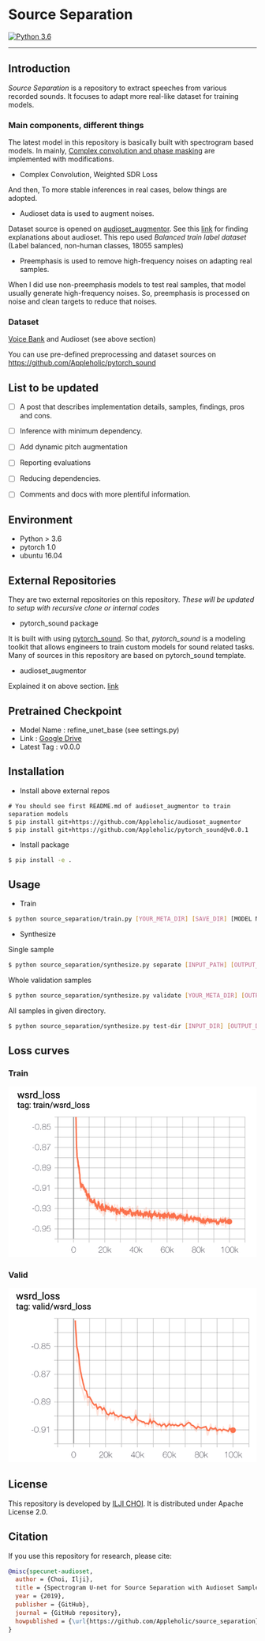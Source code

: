 # Source Separation

[![Python 3.6](https://img.shields.io/badge/python-3.6-blue.svg)](https://www.python.org/downloads/release/python-360/)

---


## Introduction

*Source Separation* is a repository to extract speeches from various recorded sounds.
It focuses to adapt more real-like dataset for training models.

### Main components, different things

The latest model in this repository is basically built with spectrogram based models.
In mainly, [Complex convolution and phase masking](https://arxiv.org/abs/1903.03107) are implemented with modifications.
- Complex Convolution, Weighted SDR Loss


And then, To more stable inferences in real cases, below things are adopted.

- Audioset data is used to augment noises.

Dataset source is opened on [audioset_augmentor](https://github.com/AppleHolic/audioset_augmentor).
See this [link](https://research.google.com/audioset/download.html) for finding explanations about audioset.
This repo used *Balanced train label dataset* (Label balanced, non-human classes, 18055 samples)

- Preemphasis is used to remove high-frequency noises on adapting real samples.

When I did use non-preemphasis models to test real samples, that model usually generate high-frequency noises.
So, preemphasis is processed on noise and clean targets to reduce that noises.


### Dataset

[Voice Bank](https://datashare.is.ed.ac.uk/handle/10283/1942) and Audioset (see above section)

You can use pre-defined preprocessing and dataset sources on https://github.com/Appleholic/pytorch_sound


## List to be updated

- [ ] A post that describes implementation details, samples, findings, pros and cons.
- [ ] Inference with minimum dependency.
- [ ] Add dynamic pitch augmentation
- [ ] Reporting evaluations
- [ ] Reducing dependencies.
- [ ] Comments and docs with more plentiful information.


## Environment

- Python > 3.6
- pytorch 1.0
- ubuntu 16.04


## External Repositories

They are two external repositories on this repository.
*These will be updated to setup with recursive clone or internal codes*

- pytorch_sound package

It is built with using [pytorch_sound](https://github.com/AppleHolic/pytorch_sound).
So that, *pytorch_sound* is a modeling toolkit that allows engineers to train custom models for sound related tasks.
Many of sources in this repository are based on pytorch_sound template.

- audioset_augmentor

Explained it on above section. [link](https://github.com/AppleHolic/audioset_augmentor)


## Pretrained Checkpoint

- Model Name : refine_unet_base (see settings.py)
- Link : [Google Drive](https://drive.google.com/drive/folders/1U71LnB0yMbS-nRDloEtvisKX5b2CnHHe?usp=sharing)
- Latest Tag : v0.0.0


## Installation

- Install above external repos

```
# You should see first README.md of audioset_augmentor to train separation models
$ pip install git+https://github.com/Appleholic/audioset_augmentor
$ pip install git+https://github.com/Appleholic/pytorch_sound@v0.0.1
```

- Install package

```bash
$ pip install -e .
```

## Usage

- Train

```bash
$ python source_separation/train.py [YOUR_META_DIR] [SAVE_DIR] [MODEL NAME, see settings.py] [SAVE_PREFIX] [[OTHER OPTIONS...]]
```

- Synthesize

Single sample

```bash
$ python source_separation/synthesize.py separate [INPUT_PATH] [OUTPUT_PATH] [MODEL NAME] [PRETRAINED_PATH] [[OTHER OPTIONS...]]
```


Whole validation samples

```bash
$ python source_separation/synthesize.py validate [YOUR_META_DIR] [OUTPUT_DIR] [MODEL NAME] [PRETRAINED_PATH] [[OTHER OPTIONS...]]
```


All samples in given directory.

```bash
$ python source_separation/synthesize.py test-dir [INPUT_DIR] [OUTPUT_DIR] [MODEL NAME] [PRETRAINED_PATH] [[OTHER OPTIONS...]]
```


## Loss curves

### Train

![Train L1 Loss curve](./assets/imgs/train_curve_wsrd.png)

### Valid

![Valid L1 Loss curve](./assets/imgs/valid_curve_wsrd.png)


## License

This repository is developed by [ILJI CHOI](https://github.com/Appleholic).  It is distributed under Apache License 2.0.


## Citation

If you use this repository for research, please cite:

```bibtex
@misc{specunet-audioset,
  author = {Choi, Ilji},
  title = {Spectrogram U-net for Source Separation with Audioset Samples},
  year = {2019},
  publisher = {GitHub},
  journal = {GitHub repository},
  howpublished = {\url{https://github.com/Appleholic/source_separation}}
}
```

